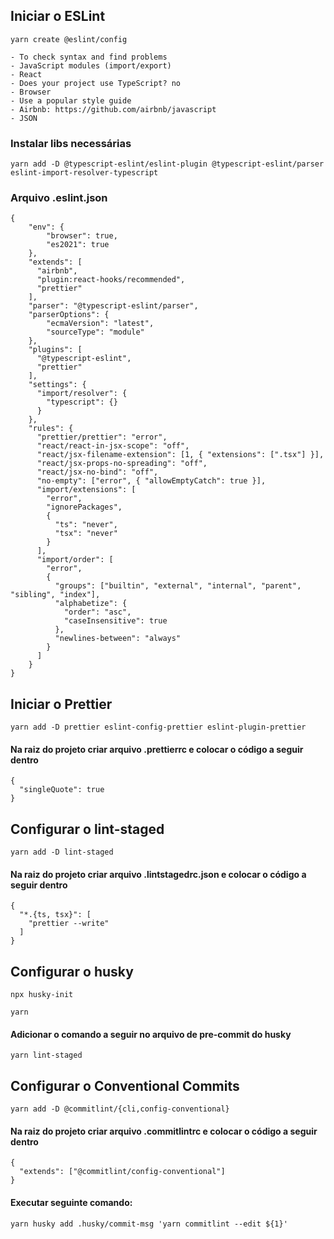 ## Iniciar o ESLint
```
yarn create @eslint/config
```
	- To check syntax and find problems
	- JavaScript modules (import/export)
	- React
	- Does your project use TypeScript? no
	- Browser
 	- Use a popular style guide
  	- Airbnb: https://github.com/airbnb/javascript
	- JSON


<h3>Instalar libs necessárias</h3>

```
yarn add -D @typescript-eslint/eslint-plugin @typescript-eslint/parser eslint-import-resolver-typescript
```
<h3> Arquivo .eslint.json</h3>

```
{
    "env": {
        "browser": true,
        "es2021": true
    },
    "extends": [
      "airbnb",
      "plugin:react-hooks/recommended",
      "prettier"
    ],
    "parser": "@typescript-eslint/parser",
    "parserOptions": {
        "ecmaVersion": "latest",
        "sourceType": "module"
    },
    "plugins": [
      "@typescript-eslint",
      "prettier"
    ],
    "settings": {
      "import/resolver": {
        "typescript": {}
      }
    },
    "rules": {
      "prettier/prettier": "error",
      "react/react-in-jsx-scope": "off",
      "react/jsx-filename-extension": [1, { "extensions": [".tsx"] }],
      "react/jsx-props-no-spreading": "off",
      "react/jsx-no-bind": "off",
      "no-empty": ["error", { "allowEmptyCatch": true }],
      "import/extensions": [
        "error",
        "ignorePackages",
        {
          "ts": "never",
          "tsx": "never"
        }
      ],
      "import/order": [
        "error",
        {
          "groups": ["builtin", "external", "internal", "parent", "sibling", "index"],
          "alphabetize": {
            "order": "asc",
            "caseInsensitive": true
          },
          "newlines-between": "always"
        }
      ]
    }
}

```

## Iniciar o Prettier

```
yarn add -D prettier eslint-config-prettier eslint-plugin-prettier
```

<h4>Na raiz do projeto criar arquivo .prettierrc e colocar o código a seguir dentro</h4>

```
{
  "singleQuote": true
}
```

## Configurar o lint-staged

```
yarn add -D lint-staged
```

<h4>Na raiz do projeto criar arquivo .lintstagedrc.json e colocar o código a seguir dentro</h4>

```
{
  "*.{ts, tsx}": [
    "prettier --write"
  ]
}
```

## Configurar o husky

```
npx husky-init

yarn
```

<h4>Adicionar o comando a seguir no arquivo de pre-commit do husky</h4>

```
yarn lint-staged
```

## Configurar o Conventional Commits

```
yarn add -D @commitlint/{cli,config-conventional}
```

<h4>Na raiz do projeto criar arquivo .commitlintrc e colocar o código a seguir dentro</h4>

```
{
  "extends": ["@commitlint/config-conventional"]
}
```

<h4>Executar seguinte comando:</h4>

```
yarn husky add .husky/commit-msg 'yarn commitlint --edit ${1}'
```
